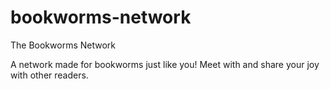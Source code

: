 # bookworms-network
The Bookworms Network

A network made for bookworms just like you! Meet with and share your joy with other readers.
